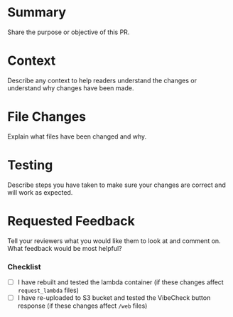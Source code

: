 # Summary
Share the purpose or objective of this PR.

# Context
Describe any context to help readers understand the changes or understand why changes have been made. 

# File Changes
Explain what files have been changed and why.

# Testing
Describe steps you have taken to make sure your changes are correct and will work as expected.

# Requested Feedback
Tell your reviewers what you would like them to look at and comment on. What feedback would be most helpful?

### Checklist
- [ ] I have rebuilt and tested the lambda container (if these changes affect `request_lambda` files)
- [ ] I have re-uploaded to S3 bucket and tested the VibeCheck button response (if these changes affect `/web` files)
